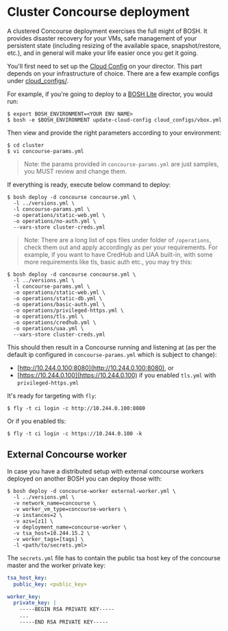# Cluster Concourse deployment

A clustered Concourse deployment exercises the full might of BOSH. It
provides disaster recovery for your VMs, safe management of your
persistent state (including resizing of the available space,
snapshot/restore, etc.), and in general will make your life easier once
you get it going.

You'll first need to set up the [Cloud
Config](http://bosh.io/docs/cloud-config.html) on your director. This part
depends on your infrastructure of choice. There are a few example configs under [cloud_configs/](cloud_configs/).

For example, if you're going to deploy to a [BOSH Lite](http://bosh.io/docs/bosh-lite.html) director, you would run:

```shell
$ export BOSH_ENVIRONMENT=<YOUR ENV NAME>
$ bosh -e $BOSH_ENVIRONMENT update-cloud-config cloud_configs/vbox.yml
```

Then view and provide the right parameters according to your environment:

```shell
$ cd cluster
$ vi concourse-params.yml
```

> Note: the params provided in `concourse-params.yml` are just samples, you MUST review and change them.

If everything is ready, execute below command to deploy:

```shell
$ bosh deploy -d concourse concourse.yml \
  -l ../versions.yml \
  -l concourse-params.yml \
  -o operations/static-web.yml \
  -o operations/no-auth.yml \
  --vars-store cluster-creds.yml 
```

> Note: There are a long list of ops files under folder of `/operations`, check them out and apply accordingly as per your requirements.
> For example, if you want to have CredHub and UAA built-in, with some more requirements like tls, basic auth etc., you may try this:
```
$ bosh deploy -d concourse concourse.yml \
  -l ../versions.yml \
  -l concourse-params.yml \
  -o operations/static-web.yml \
  -o operations/static-db.yml \
  -o operations/basic-auth.yml \
  -o operations/privileged-https.yml \
  -o operations/tls.yml \
  -o operations/credhub.yml \
  -o operations/uaa.yml \
  --vars-store cluster-creds.yml 
```

This should then result in a Concourse running and listening at (as per the default ip configured in `concourse-params.yml` which is subject to change):
- [http://10.244.0.100:8080](http://10.244.0.100:8080), or
- [https://10.244.0.100](https://10.244.0.100) if you enabled `tls.yml` with `privileged-https.yml`

It's ready for targeting with `fly`:

```shell
$ fly -t ci login -c http://10.244.0.100:8080
```

Or if you enabled tls:

```shell
$ fly -t ci login -c https://10.244.0.100 -k
```

## External Concourse worker

In case you have a distributed setup with external concourse workers deployed on another BOSH 
you can deploy those with:

```shell
$ bosh deploy -d concourse-worker external-worker.yml \
  -l ../versions.yml \
  -v network_name=concourse \
  -v worker_vm_type=concourse-workers \
  -v instances=2 \
  -v azs=[z1] \
  -v deployment_name=concourse-worker \
  -v tsa_host=10.244.15.2 \
  -v worker_tags=[tags] \
  -l <path/to/secrets.yml> 
```

The `secrets.yml` file has to contain the public tsa host key of the concourse master and the worker private 
key:

```yaml
tsa_host_key:
  public_key: <public_key>

worker_key:
  private_key: |
    -----BEGIN RSA PRIVATE KEY-----
    ...
    -----END RSA PRIVATE KEY-----
```
